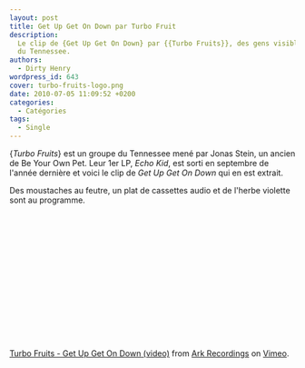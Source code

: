 ```yaml
---
layout: post
title: Get Up Get On Down par Turbo Fruit
description:
  Le clip de {Get Up Get On Down} par {{Turbo Fruits}}, des gens visiblement fun
  du Tennessee.
authors:
  - Dirty Henry
wordpress_id: 643
cover: turbo-fruits-logo.png
date: 2010-07-05 11:09:52 +0200
categories:
  - Catégories
tags:
  - Single
---
```


{_Turbo Fruits_} est un groupe du Tennessee mené par Jonas Stein, un ancien de
Be Your Own Pet. Leur 1er LP, _Echo Kid_, est sorti en septembre de l'année
dernière et voici le clip de _Get Up Get On Down_ qui en est extrait.

Des moustaches au feutre, un plat de cassettes audio et de l'herbe violette sont
au programme.

<object width="400" height="225"><param name="allowfullscreen" value="true" /><param name="allowscriptaccess" value="always" /><param name="movie" value="http://vimeo.com/moogaloop.swf?clip_id=12444059&amp;server=vimeo.com&amp;show_title=1&amp;show_byline=1&amp;show_portrait=0&amp;color=&amp;fullscreen=1" /><embed src="http://vimeo.com/moogaloop.swf?clip_id=12444059&amp;server=vimeo.com&amp;show_title=1&amp;show_byline=1&amp;show_portrait=0&amp;color=&amp;fullscreen=1" type="application/x-shockwave-flash" allowfullscreen="true" allowscriptaccess="always" width="400" height="225"></embed></object><p><a href="http://vimeo.com/12444059">Turbo
Fruits - Get Up Get On Down (video)</a> from
<a href="http://vimeo.com/user4013034">Ark Recordings</a> on
<a href="http://vimeo.com">Vimeo</a>.</p>
